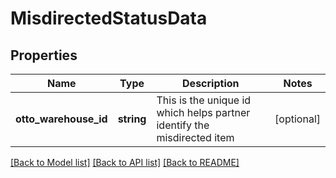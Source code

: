 # MisdirectedStatusData

## Properties
Name | Type | Description | Notes
------------ | ------------- | ------------- | -------------
**otto_warehouse_id** | **string** | This is the unique id which helps partner identify the misdirected item | [optional] 

[[Back to Model list]](../../README.md#documentation-for-models) [[Back to API list]](../../README.md#documentation-for-api-endpoints) [[Back to README]](../../README.md)

